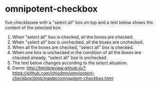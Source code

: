 # omnipotent-checkbox
five checkboxes with a "select all" box on top and a text below shows the content of the selected box.
1. When "select all" box is checked, all the boxes are checked.
2. When "select all" box is unchecked, all the boxes are unchecked.
3. When all the boxes are checked, "select all" box is checked.
4. When one box is unchecked in the condition of all the boxes are checked already, "select all" box is unchecked.
5. The text below changes according to the select situation.
6. Demo: http://htmlpreview.github.io/?https://github.com/chjsdmn/omnipotent-checkbox/blob/master/omnipotent-checkbox.html
